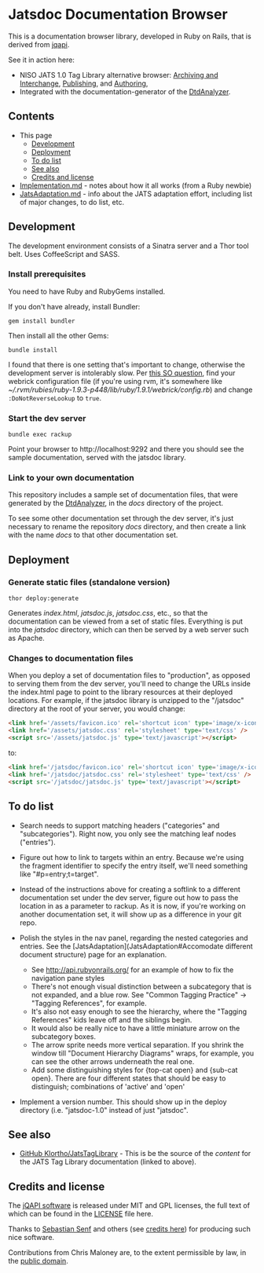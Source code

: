 ﻿# Jatsdoc Documentation Browser

This is a documentation browser library, developed in Ruby on Rails, that is
derived from [jqapi](https://github.com/jqapi/jqapi).

See it in action here:

* NISO JATS 1.0 Tag Library alternative browser:
  [Archiving and Interchange](http://jatspan.org/niso/archiving-1.0/),
  [Publishing](http://jatspan.org/niso/publishing-1.0/), and
  [Authoring](http://jatspan.org/niso/authoring-1.0/),
* Integrated with the documentation-generator of the
  [DtdAnalyzer](https://github.com/Klortho/DtdAnalyzer).

## Contents

* This page
    * [Development](#development)
    * [Deployment](#deployment)
    * [To do list](#to-do-list)
    * [See also](#see-also)
    * [Credits and license](#credits-and-license)
* [Implementation.md](Implementation.md) - notes about how it all works (from a Ruby newbie)
* [JatsAdaptation.md](JatsAdaptation.md) - info about the JATS adaptation effort, including list
  of major changes, to do list, etc.


## Development

The development environment consists of a Sinatra server and a Thor
tool belt.  Uses CoffeeScript and SASS.

### Install prerequisites

You need to have Ruby and RubyGems installed.

If you don't have already, install Bundler:

    gem install bundler

Then install all the other Gems:

    bundle install

I found that there is one setting that's important to change, otherwise the
development server is intolerably slow.  Per [this SO
question](http://stackoverflow.com/questions/1156759/webrick-is-very-slow-to-respond-how-to-speed-it-up),
find your webrick configuration file (if you're using rvm, it's somewhere like
*~/.rvm/rubies/ruby-1.9.3-p448/lib/ruby/1.9.1/webrick/config.rb*)
and change `:DoNotReverseLookup` to `true`.


### Start the dev server

    bundle exec rackup

Point your browser to http://localhost:9292 and there you should see the sample
documentation, served with the jatsdoc library.


### Link to your own documentation

This repository includes a sample set of documentation files, that were generated
by the [DtdAnalyzer](http://dtd.nlm.nih.gov/ncbi/dtdanalyzer/), in the *docs*
directory of the project.

To see some other documentation set through the dev server, it's just necessary to
rename the repository *docs* directory, and then create a link with the name *docs*
to that other documentation set.


## Deployment

### Generate static files (standalone version)

    thor deploy:generate

Generates *index.html*, *jatsdoc.js*, *jatsdoc.css*, etc., so that the documentation can be
viewed from a set of static files.  Everything is put into the *jatsdoc* directory,
which can then be served by a web server such as Apache.

### Changes to documentation files

When you deploy a set of documentation files to "production", as opposed to serving
them from the dev server, you'll need to change the URLs inside the index.html
page to point to the library resources at their deployed locations.  For example,
if the jatsdoc library is unzipped to the "/jatsdoc" directory at the root of your
server, you would change:

```html
<link href='/assets/favicon.ico' rel='shortcut icon' type='image/x-icon' />
<link href='/assets/jatsdoc.css' rel='stylesheet' type='text/css' />
<script src='/assets/jatsdoc.js' type='text/javascript'></script>
```

to:

```html
<link href='/jatsdoc/favicon.ico' rel='shortcut icon' type='image/x-icon' />
<link href='/jatsdoc/jatsdoc.css' rel='stylesheet' type='text/css' />
<script src='/jatsdoc/jatsdoc.js' type='text/javascript'></script>
```


## To do list

* Search needs to support matching headers ("categories" and "subcategories").  Right
  now, you only see the matching leaf nodes ("entries").

* Figure out how to link to targets within an entry.  Because we're using the fragment
  identifier to specify the entry itself, we'll need something like
  "#p=entry;t=target".

* Instead of the instructions above for creating a softlink to a different documentation
  set under the dev server, figure out how to pass the location in as a parameter to
  rackup.  As it is now, if you're working on another documentation set, it will show
  up as a difference in your git repo.

* Polish the styles in the nav panel, regarding the nested categories and entries.
  See the [JatsAdaptation](JatsAdaptation#Accomodate different document structure)
  page for an explanation.
    - See http://api.rubyonrails.org/ for an example of how to fix
      the navigation pane styles
    - There's not enough visual distinction between a subcategory that is not
      expanded, and a blue row.  See "Common Tagging Practice" →
      "Tagging References", for example.
    - It's also not easy enough to see the hierarchy, where the "Tagging References"
      kids leave off and the siblings begin.
    - It would also be really nice to have a little miniature arrow on the subcategory
      boxes.
    - The arrow sprite needs more vertical separation.  If you shrink the window till
      "Document Hierarchy Diagrams" wraps, for example, you can see the other arrows
      underneath the real one.
    - Add some distinguishing styles for {top-cat open} and {sub-cat open}.  There
      are four different states that should be easy to distinguish; combinations of
      'active' and 'open'

* Implement a version number.  This should show up in the deploy directory (i.e.
  "jatsdoc-1.0" instead of just "jatsdoc".


## See also

* [GitHub Klortho/JatsTagLibrary](https://github.com/Klortho/JatsTagLibrary) -
  This is be the source of the *content* for the JATS Tag Library documentation
  (linked to above).


## Credits and license

The [jQAPI software](https://github.com/jqapi/jqapi) is released under MIT and GPL
licenses, the full text of which can be found in the
[LICENSE](https://github.com/Klortho/jatsdoc/blob/master/LICENSE) file here.

Thanks to [Sebastian Senf](http://mustardamus.com/) and others (see [credits
here](http://jqapi.com/)) for producing such nice software.

Contributions from Chris Maloney are, to the extent permissible by law, in the
[public domain](http://creativecommons.org/publicdomain/zero/1.0/).



